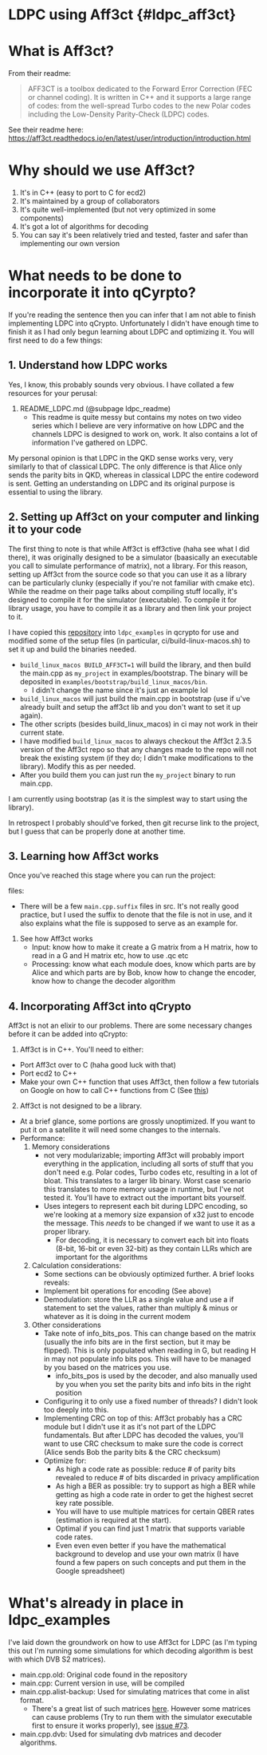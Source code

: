 LDPC using Aff3ct {#ldpc_aff3ct}
====

# What is Aff3ct?

From  their readme:

> AFF3CT is a toolbox dedicated to the Forward Error Correction (FEC or channel coding). It is written in C++ and it supports a large range of codes: from the well-spread Turbo codes to the new Polar codes including the Low-Density Parity-Check (LDPC) codes. 

See their readme here: https://aff3ct.readthedocs.io/en/latest/user/introduction/introduction.html

# Why should we use Aff3ct?
1. It's in C++ (easy to port to C for ecd2)
2. It's maintained by a group of collaborators
3. It's quite well-implemented (but not very optimized in some components)
4. It's got a lot of algorithms for decoding
5. You can say it's been relatively tried and tested, faster and safer than implementing our own version

# What needs to be done to incorporate it into qCyrpto? 

If you're reading the sentence then you can infer that I am not able to finish implementing LDPC into qCrypto. Unfortunately I didn't have enough time to finish it as I had only begun learning about LDPC and optimizing it. You will first need to do a few things:

## 1. Understand how LDPC works

Yes, I know, this probably sounds very obvious. I have collated a few resources for your perusal:

1. README_LDPC.md (@subpage ldpc_readme)
	* This readme is quite messy but contains my notes on two video series which I believe are very informative on how LDPC and the channels LDPC is designed to work on, work. It also contains a lot of information I've gathered on LDPC.

My personal opinion is that LDPC in the QKD sense works very, very similarly to that of classical LDPC. The only difference is that Alice only sends the parity bits in QKD, whereas in classical LDPC the entire codeword is sent. Getting an understanding on LDPC and its original purpose is essential to using the library.

## 2. Setting up Aff3ct on your computer and linking it to your code

The first thing to note is that while Aff3ct is eff3ctive (haha see what I did there), it was originally designed to be a simulator (baasically an executable you call to simulate performance of matrix), not a library. For this reason, setting up Aff3ct from the source code so that you can use it as a library can be particularly clunky (especially if you're not familiar with cmake etc). While the readme on their page talks about compiling stuff locally, it's designed to compile it for the simulator (executable). To compile it for library usage, you have to compile it as a library and then link your project to it. 

I have copied this [repository](https://github.com/aff3ct/my_project_with_aff3ct/tree/master/examples) into `ldpc_examples` in qcrypto for use and modified some of the setup files (in particular, ci/build-linux-macos.sh) to set it up and build the binaries needed.
* `build_linux_macos BUILD_AFF3CT=1` will build the library, and then build the main.cpp as `my_project` in examples/bootstrap. The binary will be deposited in `examples/bootstrap/build_linux_macos/bin`.
	* I didn't change the name since it's just an example lol
* `build_linux_macos` will just build the main.cpp in bootstrap (use if u've already built and setup the aff3ct lib and you don't want to set it up again). 
* The other scripts (besides build_linux_macos) in ci may not work in their current state.
* I have modified `build_linux_macos` to always checkout the Aff3ct 2.3.5 version of the Aff3ct repo so that any changes made to the repo will not break the existing system (if they do; I didn't make modifications to the library). Modify this as per needed.
* After you build them you can just run the `my_project` binary to run main.cpp.

I am currently using bootstrap (as it is the simplest way to start using the library).

In retrospect I probably should've forked, then git recurse link to the project, but I guess that can be properly done at another time.

## 3. Learning how Aff3ct works

Once you've reached this stage where you can run the project:

files:
* There will be a few `main.cpp.suffix` files in src. It's not really good practice, but I used the suffix  to denote that the file is not in use, and it also explains what the file is supposed to serve as an example for. 

1. See how Aff3ct works
	* Input: know how to make it create a G matrix from a H matrix, how to read in a G and H matrix etc, how to use .qc etc
	* Processing: know what each module does, know which parts are by Alice and which parts are by Bob, know how to change the encoder, know how to change the decoder algorithm

## 4. Incorporating Aff3ct into qCrypto

Aff3ct is not an elixir to our problems. There are some necessary changes before it can be added into qCrypto:
1. Aff3ct is in C++. You'll need to either:
* Port Aff3ct over to C (haha good luck with that)
* Port ecd2 to C++
* Make your own C++ function that uses Aff3ct, then follow a few tutorials on Google on how to call C++ functions from C (See [this](https://isocpp.org/wiki/faq/mixing-c-and-cpp))

2. Aff3ct is not designed to be a library.
* At a brief glance, some portions are grossly unoptimized. If you want to put it on a satellite it will need some changes to the internals.
* Performance:
	1. Memory considerations
		* not very modularizable; importing Aff3ct will probably import everything in the application, including all sorts of stuff that you don't need e.g. Polar codes, Turbo codes etc, resulting in a lot of bloat. This translates to a larger lib binary. Worst case scenario this translates to more memory usage in runtime, but I've not tested it. You'll have to extract out the important bits yourself.
		* Uses integers to represent each bit during LDPC encoding, so we're looking at a memory size expansion of x32 just to encode the message. This *needs* to be changed if we want to use it as a proper library.
			* For decoding, it is necessary to convert each bit into floats (8-bit, 16-bit or even 32-bit) as they contain LLRs which are important for the algorithms
	2. Calculation considerations:
		* Some sections can be obviously optimized further. A brief looks reveals:
		* Implement bit operations for encoding (See above)
		* Demodulation: store the LLR as a single value and use a if statement to set the values, rather than multiply & minus or whatever as it is doing in the current modem
	3. Other considerations
		* Take note of info_bits_pos. This can change based on the matrix (usually the info bits are in the first section, but it may be flipped). This is only populated when reading in G, but reading H in may not populate info bits pos. This will have to be managed by you based on the matrices you use.
			* info_bits_pos is used by the decoder, and also manually used by you when you set the parity bits and info bits in the right position
		* Configuring it to only use a fixed number of threads? I didn't look too deeply into this.
		* Implementing CRC on top of this: Aff3ct probably has a CRC module but I didn't use it as it's not part of the LDPC fundamentals. But after LDPC has decoded the values, you'll want to use CRC checksum to make sure the code is correct (Alice sends Bob the parity bits & the CRC checksum)
		* Optimize for:
			* As high a code rate as possible: reduce # of parity bits revealed to reduce # of bits discarded in privacy amplification
			* As high a BER as possible: try to support as high a BER while getting as high a code rate in order to get the highest secret key rate possible.
			* You will have to use multiple matrices for certain QBER rates (estimation is required at the start). 
			* Optimal if you can find just 1 matrix that supports variable code rates.
			* Even even even better if you have the mathematical background to develop and use your own matrix (I have found a few papers on such concepts and put them in the Google spreadsheet)


# What's already in place in ldpc_examples

I've laid down the groundwork on how to use Aff3ct for LDPC (as I'm typing this out I'm running some simulations for which decoding algorithm is best with which DVB S2 matrices). 

* main.cpp.old: Original code found in the repository
* main.cpp: Current version in use, will be compiled
* main.cpp.alist-backup: Used for simulating matrices that come in alist format.
	* There's a great list of such matrices [here](http://www.inference.org.uk/mackay/codes/data.html). However some matrices can cause problems (Try to run them with the simulator executable first to ensure it works properly), see [issue #73](https://github.com/aff3ct/aff3ct/issues/73).
* main.cpp.dvb: Used for simulating dvb matrices and decoder algorithms. 